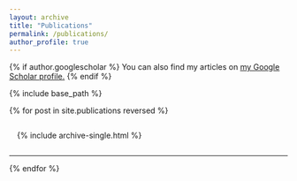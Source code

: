 ```yaml
---
layout: archive
title: "Publications"
permalink: /publications/
author_profile: true
---
```


{% if author.googlescholar %}
  You can also find my articles on <u><a href="{{author.googlescholar}}">my Google Scholar profile</a>.</u>
{% endif %}

{% include base_path %}

{% for post in site.publications reversed %}
  <div class="one_section" style="padding: 1em;">
  {% include archive-single.html %}
  </div>
  <hr>
{% endfor %}
